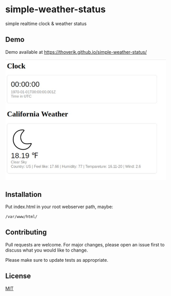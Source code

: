# simple-weather-status
simple realtime clock &amp; weather status


## Demo

Demo available at https://thoverik.github.io/simple-weather-status/

![demo.jpg](demo.jpg "demo.jpg")



## Installation

Put index.html in your root webserver path, maybe:

```
/var/www/html/
```

## Contributing
Pull requests are welcome. For major changes, please open an issue first to discuss what you would like to change.

Please make sure to update tests as appropriate.

## License
[MIT](https://choosealicense.com/licenses/mit/)
